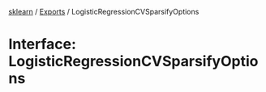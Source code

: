 [sklearn](../readme.md) / [Exports](../modules.md) / LogisticRegressionCVSparsifyOptions

# Interface: LogisticRegressionCVSparsifyOptions
